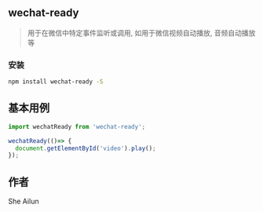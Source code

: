 ## wechat-ready

> 用于在微信中特定事件监听或调用, 如用于微信视频自动播放, 音频自动播放等

### 安装

```bash
npm install wechat-ready -S
```

## 基本用例

```js
import wechatReady from 'wechat-ready';

wechatReady(()=> {
  document.getElementById('video').play();
});
```

## 作者
She Ailun